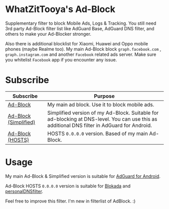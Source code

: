 # WhatZitTooya's Ad-Block
Supplementary filter to block Mobile Ads, Logs & Tracking. You still need 3rd party Ad-Block filter list like AdGuard Base, AdGuard DNS filter, and others to make your Ad-Blocker stronger.

Also there is additional blocklist for Xiaomi, Huawei and Oppo mobile phones (maybe Realme too). My main Ad-Block block `graph.facebook.com` , `graph.instagram.com` and another `Facebook` related ads server. Make sure you whitelist `Facebook` app if you encounter any issue.

# Subscribe
**Subscribe** | **Purpose**
------------ | -------------
[Ad-Block](https://github.com/What-Zit-Tooya/Ad-Block/raw/main/Main-Blocklist/Ad-Block.txt) | My main ad block. Use it to block mobile ads.
[Ad-Block (Simplified)](https://github.com/What-Zit-Tooya/Ad-Block/raw/main/Main-Blocklist/Ad-Block-Simplified.txt) | Simplified version of my Ad-Block. Suitable for ad-blocking at DNS-level. You can use this as additional DNS filter in AdGuard for Android.
[Ad-Block (HOSTS)](https://github.com/What-Zit-Tooya/Ad-Block/raw/main/Main-Blocklist/Ad-Block-HOSTS.txt) | HOSTS `0.0.0.0` version. Based of my main Ad-Block.

# Usage
My main Ad-Block & Simplified version is suitable for [AdGuard for Android](https://anonym.to/?https://adguard.com/en/adguard-android/overview.html).

Ad-Block HOSTS `0.0.0.0` version is suitable for [Blokada](https://anonym.to/?https://blokada.org/) and [personalDNSfilter](https://anonym.to/?https://www.zenz-solutions.de/personaldnsfilter-wp/).

Feel free to improve this filter. I'm new in filterlist of AdBlock. :)
